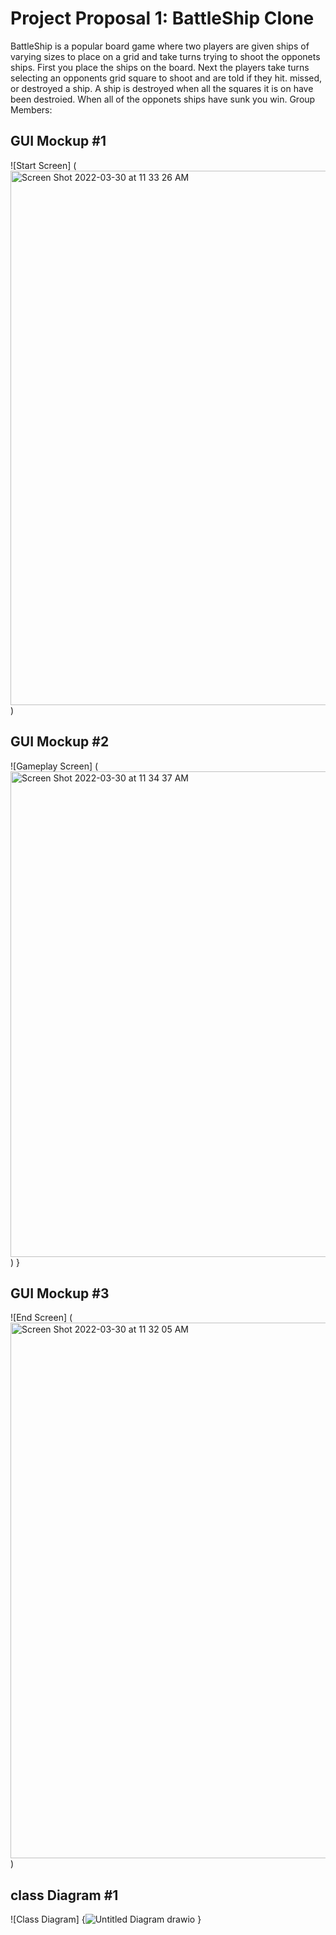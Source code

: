 # Project Proposal 1: BattleShip Clone
BattleShip is a popular board game where two players are given ships of varying sizes to place on a grid and take turns trying to shoot the opponets ships. First you place the ships on the board. Next the players take turns selecting an opponents grid square to shoot and are told if they hit. missed, or destroyed a ship. A ship is destroyed when all the squares it is on have been destroied. When all of the opponets ships have sunk you win.
Group Members:

## GUI Mockup #1
![Start Screen] (<img width="855" alt="Screen Shot 2022-03-30 at 11 33 26 AM" src="https://user-images.githubusercontent.com/89048054/160896450-07281dc5-5410-47c5-b49a-1d72648eecf9.png">
)

## GUI Mockup #2
![Gameplay Screen] (<img width="777" alt="Screen Shot 2022-03-30 at 11 34 37 AM" src="https://user-images.githubusercontent.com/89048054/160896607-e7eb7a7a-5e73-4495-84c3-feb68f1b10a6.png">
)
}
## GUI Mockup #3
![End Screen] (<img width="857" alt="Screen Shot 2022-03-30 at 11 32 05 AM" src="https://user-images.githubusercontent.com/89048054/160896242-9103f957-e9f0-415a-b724-3b726a4a003a.png">
)
## class Diagram #1

![Class Diagram] {![Untitled Diagram drawio](https://user-images.githubusercontent.com/89048054/160452504-e69b94eb-0e17-42d0-9e56-406a575c1551.png)
}


